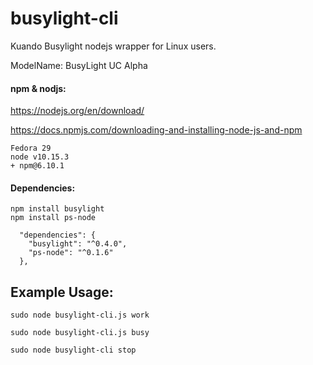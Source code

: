 # busylight-cli
Kuando Busylight nodejs wrapper for Linux users.

ModelName: BusyLight UC Alpha

#### npm & nodjs:

https://nodejs.org/en/download/

https://docs.npmjs.com/downloading-and-installing-node-js-and-npm


```
Fedora 29
node v10.15.3
+ npm@6.10.1
```

#### Dependencies: 
```
npm install busylight
npm install ps-node
```

```
  "dependencies": {
    "busylight": "^0.4.0",
    "ps-node": "^0.1.6"
  },
```

## Example Usage:

```
sudo node busylight-cli.js work
```

```
sudo node busylight-cli.js busy
```

```
sudo node busylight-cli stop
```


